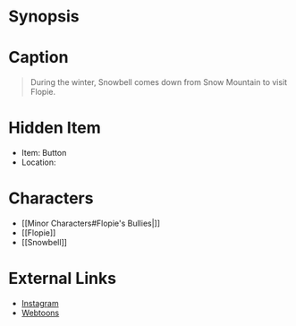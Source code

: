 # Synopsis


# Caption
> During the winter, Snowbell comes down from Snow Mountain to visit Flopie.

# Hidden Item
* Item: Button
* Location: <strike></strike>

# Characters
* [[Minor Characters#Flopie's Bullies|]]
* [[Flopie]]
* [[Snowbell]]

# External Links
* [Instagram](https://www.instagram.com/p/CJKH0TyDkVL/?igshid=YmMyMTA2M2Y=)
* [Webtoons](https://www.webtoons.com/en/challenge/twistwood-tales/63-winter-weirdo/viewer?title_no=344740&episode_no=68)